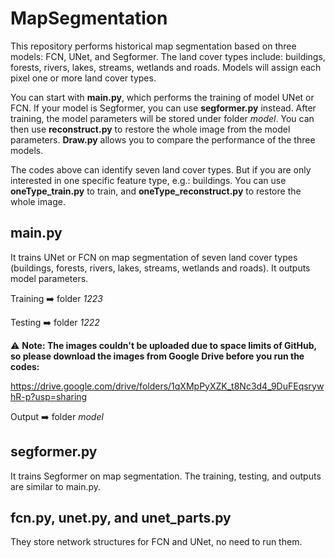 # MapSegmentation
This repository performs historical map segmentation based on three models: FCN, UNet, and Segformer. The land cover types include: buildings, forests, rivers, lakes, streams, wetlands and roads. Models will assign each pixel one or more land cover types.  

You can start with **main.py**, which performs the training of model UNet or FCN. If your model is Segformer, you can use **segformer.py** instead. After training, the model parameters will be stored under folder *model*. You can then use **reconstruct.py** to restore the whole image from the model parameters. **Draw.py** allows you to compare the performance of the three models.

The codes above can identify seven land cover types. But if you are only interested in one specific feature type, e.g.: buildings. You can use **oneType_train.py** to train, and **oneType_reconstruct.py** to restore the whole image.

## main.py
It trains UNet or FCN on map segmentation of seven land cover types (buildings, forests, rivers, lakes, streams, wetlands and roads). It outputs model parameters.

Training :arrow_right: folder *1223*

Testing :arrow_right: folder *1222*

⚠️ **Note: The images couldn't be uploaded due to space limits of GitHub, so please download the images from Google Drive before you run the codes:**

https://drive.google.com/drive/folders/1qXMpPyXZK_t8Nc3d4_9DuFEqsrywhR-p?usp=sharing

Output :arrow_right: folder *model*

## segformer.py
It trains Segformer on map segmentation. The training, testing, and outputs are similar to main.py.

## fcn.py, unet.py, and unet_parts.py
They store network structures for FCN and UNet, no need to run them.

